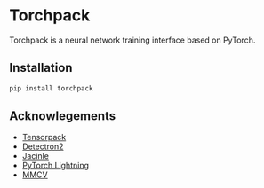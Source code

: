 # Torchpack
Torchpack is a neural network training interface based on PyTorch.

## Installation

```bash
pip install torchpack
```

## Acknowlegements

* [Tensorpack](https://github.com/tensorpack/tensorpack)
* [Detectron2](https://github.com/facebookresearch/detectron2)
* [Jacinle](https://github.com/vacancy/Jacinle)
* [PyTorch Lightning](https://github.com/PyTorchLightning/pytorch-lightning)
* [MMCV](https://github.com/open-mmlab/mmcv)
